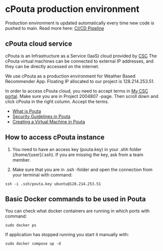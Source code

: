 # cPouta production environment

Production environment is updated automatically every time new code is pushed to main.
Read more here: [CI/CD Pipeline](/docs/ci-cd.md)

## cPouta cloud service

cPouta is an Infrastructure as a Service (IaaS) cloud provided by [CSC](https://www.csc.fi/)
The cPouta virtual machines can be connected to external IP addresses, and they can be directly accessed on the internet. 

We use cPouta as a production environment for Weather Based Recommender App. Floating IP allocated to our project is 128.214.253.51.

In order to access cPouta cloud, you need to accept terms in [My CSC portal](https://my.csc.fi/projects/2004807). Make sure you are in Project 2004807 -page. Then scroll down and click cPouta in the right column. Accept the terms.


* [What is Pouta](https://docs.csc.fi/cloud/pouta/pouta-what-is/)
* [Security Guidelines in Pouta](https://docs.csc.fi/cloud/pouta/pouta-what-is/)
* [Creating a Virtual Machine in Pouta](https://docs.csc.fi/cloud/pouta/launch-vm-from-web-gui/)

## How to access cPouta instance

1. You need to have an access key (pouta.key) in your .shh folder (/home/{user}/.ssh). If you are missing the key, ask from a team member. 

2. Make sure that you are in .ssh -folder and open the connection from your terminal with command:

`ssh -i .ssh/pouta.key ubuntu@128.214.253.51`


## Basic Docker commands to be used in Pouta

You can check what docker containers are running in which ports with command:

`sudo docker ps`

If application has stopped running you  start it manually with:

`sudo docker compose up -d`

